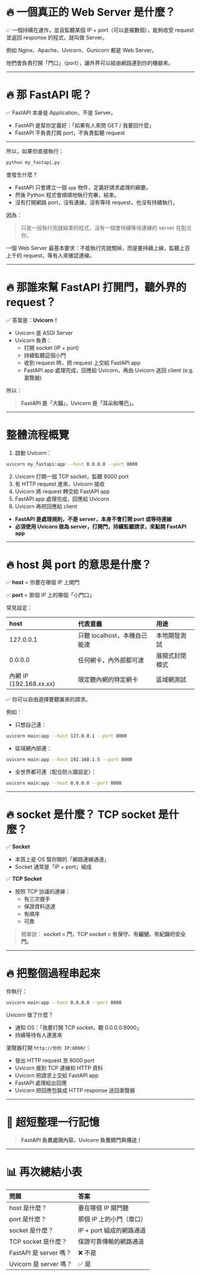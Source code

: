 # 🔥 一個真正的 Web Server 是什麼？

✅ 一個持續在運作，並且監聽某個 IP + port（可以是複數個），能夠收受 request 並返回 response 的程式，就叫做 Server。

例如 Nginx、Apache、Uvicorn、Gunicorn 都是 Web Server。

他們會負責打開「門口」（port），讓外界可以經由網路連到你的機器來。

---
# 🔥 那 FastAPI 呢？

✅ FastAPI 本身是 Application，不是 Server。

- FastAPI 是幫你定義好：「如果有人來問 GET / 我要回什麼」
- FastAPI 不負責打開 port，不負責監聽 request

---

所以，如果你直接執行：

```bash
python my_fastapi.py
```

會發生什麼？

- FastAPI 只會建立一個 `app` 物件，定義好請求處理的綱要。
- 然後 Python 程式會順順地執行完畢，結束。
- 沒有打開網路 port，沒有連線，沒有等待 request，也沒有持續執行。

因為：

> 只是一段執行完就結束的程式，沒有一個會持續等待連線的 server 在配合你。

一個 Web Server 最基本要求：不能執行完就關掉，而是要持續上線，監聽上百上千的 request，等有人來確認連線。

---

# 🔥 那誰來幫 FastAPI 打開門，聽外界的 request？

✅ 答案是：**Uvicorn！**

- Uvicorn 是 ASGI Server
- Uvicorn 負責：
  - 打開 socket (IP + port)
  - 持續監聽這個小門
  - 收到 request 時，把 request 上交給 FastAPI app
  - FastAPI app 處理完成，回應給 Uvicorn，再由 Uvicorn 送回 client (e.g. 瀏覽器)

所以：

> **FastAPI 是「大腦」，Uvicorn 是「耳朵和嘴巴」。**

---

# 整體流程概覽

1. 啟動 Uvicorn：
```bash
uvicorn my_fastapi:app --host 0.0.0.0 --port 8000
```
2. Uvicorn 打開一個 TCP socket，監聽 8000 port
3. 有 HTTP request 進來，Uvicorn 接收
4. Uvicorn 將 request 轉交給 FastAPI app
5. FastAPI app 處理完成，回應給 Uvicorn
6. Uvicorn 再把回應給 client


- **FastAPI 是處理規則，不是 server，本身不會打開 port 或等待連線**
- **必須使用 Uvicorn 做為 server，打開門，持續監聽請求，來點開 FastAPI app**



---

# 🔥 host 與 port 的意思是什麼？

✅ **host** = 你要在哪個 IP 上開門

✅ **port** = 那個 IP 上的哪個「小門口」

常見設定：

| host | 代表意義 | 用途 |
|:---|:---|:---|
| 127.0.0.1 | 只聽 localhost，本機自己能連 | 本地開發測試 |
| 0.0.0.0 | 任何網卡，內外部都可連 | 展開式封閉模式 |
| 內網 IP (192.168.xx.xx) | 限定聽內網的特定網卡 | 區域網測試 |

✅ 你可以自由選擇要聽誰來的請求。

例如：

- 只想自己連：
```bash
uvicorn main:app --host 127.0.0.1 --port 8000
```

- 區域網內部連：
```bash
uvicorn main:app --host 192.168.1.5 --port 8000
```

- 全世界都可連（配合防火牆設定）：
```bash
uvicorn main:app --host 0.0.0.0 --port 8000
```

---

# 🔥 socket 是什麼？ TCP socket 是什麼？

✅ **Socket**
- 本質上是 OS 幫你開的「網路連線通道」
- Socket 通常是「IP + port」組成

✅ **TCP Socket**
- 按照 TCP 协議的連線：
  - 有三次握手
  - 保證資料送達
  - 有順序
  - 可靠

> 簡單說：
> **socket = 門，TCP socket = 有保守、有編號、有紀錄的安全門。**

---

# 🔥 把整個過程串起來

你執行：

```bash
uvicorn main:app --host 0.0.0.0 --port 8000
```

Uvicorn 做了什麼？
- 通知 OS：「我要打開 TCP socket，聽 0.0.0.0:8000」
- 持續等待有人連進來

瀏覽器打開 `http://你的 IP:8000/`：
- 發出 HTTP request 至 8000 port
- Uvicorn 接到 TCP 連線和 HTTP 資料
- Uvicorn 把請求上交給 FastAPI app
- FastAPI 處理給出回應
- Uvicorn 把回應包裝成 HTTP response 送回瀏覽器

---

# 🌟 超短整理一行記憶

> **FastAPI 負責處理內容，Uvicorn 負責開門與傳送！**

---

# 📊 再次總結小表

| 問題 | 答案 |
|:---|:---|
| host 是什麼？ | 要在哪個 IP 開門聽 |
| port 是什麼？ | 那個 IP 上的小門（章口） |
| socket 是什麼？ | IP + port 組成的網路通道 |
| TCP socket 是什麼？ | 保證可靠傳輸的網路通道 |
| FastAPI 是 server 嗎？ | ❌ 不是 |
| Uvicorn 是 server 嗎？ | ✅ 是 |

